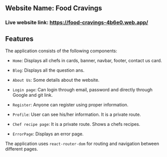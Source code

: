 ## Website Name: Food Cravings

### Live website link: https://food-cravings-4b6e0.web.app/

## Features

The application consists of the following components:

- `Home`: Displays all chefs in cards, banner, navbar, footer, contact us card.

- `Blog`: Displays all the question ans.

- `About Us`: Some details about the website.

- `Login page`: Can login through email, password and directly through Google and git link.

- `Register`: Anyone can register using proper information.

- `Profile`: User can see his/her information. It is a private route.

- `Chef recipe page`: It is a private route. Shows a chefs recipes.

- `ErrorPage`: Displays an error page.

The application uses `react-router-dom` for routing and navigation between different pages.
